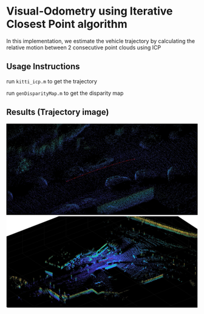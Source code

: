 # Visual-Odometry using Iterative Closest Point algorithm

In this implementation, we estimate the vehicle trajectory by calculating the relative motion between 2 consecutive point clouds using ICP

## Usage Instructions

run `kitti_icp.m` to get the trajectory

run `genDisparityMap.m` to get the disparity map

## Results (Trajectory image)

![Trajectory (zoomed)](https://github.com/nalinbendapudi/Visual-Odometry-using-ICP/blob/master/Visual%20Odometry%20Zoomed.jpg)
![Trajectory (zoomed)](https://github.com/nalinbendapudi/Visual-Odometry-using-ICP/blob/master/Visual%20Odometry%20Output.jpg)
